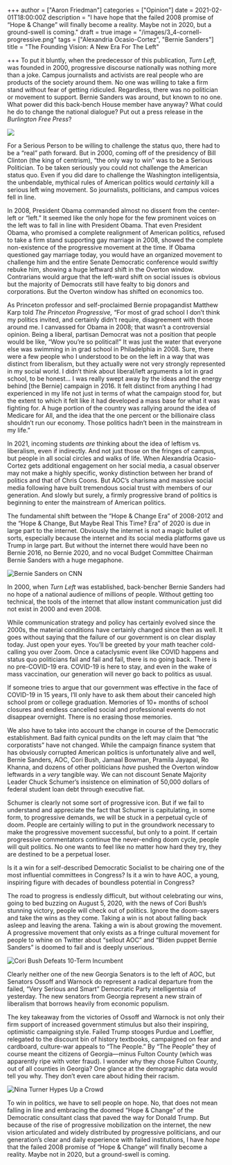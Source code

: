 +++
author = ["Aaron Friedman"]
categories = ["Opinion"]
date = 2021-02-01T18:00:00Z
description = "I have hope that the failed 2008 promise of “Hope & Change” will finally become a reality. Maybe not in 2020, but a ground-swell is coming."
draft = true
image = "/images/3_4-cornell-progressive.png"
tags = ["Alexandria Ocasio-Cortez", "Bernie Sanders"]
title = "The Founding Vision: A New Era For The Left"

+++
To put it bluntly, when the predecessor of this publication, _Turn Left,_ was founded in 2000, progressive discourse nationally was nothing more than a joke. Campus journalists and activists are real people who are products of the society around them. No one was willing to take a firm stand without fear of getting ridiculed. Regardless, there was no politician or movement to support. Bernie Sanders was around, but known to no one. What power did this back-bench House member have anyway? What could he do to change the national dialogue? Put out a press release in the _Burlington Free Press_?

![](/images/sanders-2000.jpg)

For a Serious Person to be willing to challenge the status quo, there had to be a “real” path forward. But in 2000, coming off of the presidency of Bill Clinton (the king of centrism), “the only way to win” was to be a Serious Politician. To be taken seriously you could not challenge the American status quo. Even if you did dare to challenge the Washington intelligentsia, the unbendable, mythical rules of American politics would _certainly_ kill a serious left wing movement. So journalists, politicians, and campus voices fell in line.

In 2008, President Obama commanded almost no dissent from the center-left or “left.” It seemed like the only hope for the few prominent voices on the left was to fall in line with President Obama. That even President Obama, who promised a complete realignment of American politics, refused to take a firm stand supporting gay marriage in 2008, showed the complete non-existence of the progressive movement at the time. If Obama questioned gay marriage today, you would have an organized movement to challenge him and the entire Senate Democratic conference would swiftly rebuke him, showing a huge leftward shift in the Overton window. Contrarians would argue that the left-ward shift on social issues is obvious but the majority of Democrats still have fealty to big donors and corporations. But the Overton window has shifted on economics too.

As Princeton professor and self-proclaimed Bernie propagandist Matthew Karp told _The Princeton Progressive,_ “For most of grad school I don’t think my politics invited, and certainly didn’t require, disagreement with those around me. I canvassed for Obama in 2008; that wasn’t a controversial opinion. Being a liberal, partisan Democrat was not a position that people would be like, “Wow you’re so political!” It was just the water that everyone else was swimming in in grad school in Philadelphia in 2008. Sure, there were a few people who I understood to be on the left in a way that was distinct from liberalism, but they actually were not very strongly represented in my social world. I didn’t think about liberal/left arguments a lot in grad school, to be honest… I was really swept away by the ideas and the energy behind \[the Bernie\] campaign in 2016. It felt distinct from anything I had experienced in my life not just in terms of what the campaign stood for, but the extent to which it felt like it had developed a mass base for what it was fighting for. A huge portion of the country was rallying around the idea of Medicare for All, and the idea that the one percent or the billionaire class shouldn’t run our economy. Those politics hadn’t been in the mainstream in my life.”

In 2021, incoming students _are_ thinking about the idea of leftism vs. liberalism, even if indirectly. And not just those on the fringes of campus, but people in all social circles and walks of life. When Alexandria Ocasio-Cortez gets additional engagement on her social media, a casual observer may not make a highly specific, wonky distinction between her brand of politics and that of Chris Coons. But AOC’s charisma and massive social media following have built tremendous social trust with members of our generation. And slowly but surely, a firmly progressive brand of politics is beginning to enter the mainstream of American politics.

The fundamental shift between the “Hope & Change Era” of 2008-2012 and the “Hope & Change, But Maybe Real This Time? Era” of 2020 is due in large part to the internet. Obviously the internet is not a magic bullet of sorts, especially because the internet and its social media platforms gave us Trump in large part. But without the internet there would have been no Bernie 2016, no Bernie 2020, and no vocal Budget Committee Chairman Bernie Sanders with a huge megaphone.

![Bernie Sanders on CNN](/images/sanders-stimulus.png "Bernie Sanders on CNN")

In 2000, when _Turn Left_ was established, back-bencher Bernie Sanders had no hope of a national audience of millions of people. Without getting too technical, the tools of the internet that allow instant communication just did not exist in 2000 and even 2008.

While communication strategy and policy has certainly evolved since the 2000s, the material conditions have certainly changed since then as well. It goes without saying that the failure of our government is on clear display today. Just open your eyes. You’ll be greeted by your math teacher cold-calling you over Zoom. Once a cataclysmic event like COVID happens and status quo politicians fail and fail and fail, there is no going back. There is no pre-COVID-19 era. COVID-19 is here to stay, and even in the wake of mass vaccination, our generation will never go back to politics as usual.

If someone tries to argue that our government was effective in the face of COVID-19 in 15 years, I’ll only have to ask them about their canceled high school prom or college graduation. Memories of 10+ months of school closures and endless cancelled social and professional events do not disappear overnight. There is no erasing those memories.

We also have to take into account the change in course of the Democratic establishment. Bad faith cynical pundits on the left may claim that “the corporatists” have not changed. While the campaign finance system that has obviously corrupted American politics is unfortunately alive and well, Bernie Sanders, AOC, Cori Bush, Jamaal Bowman, Pramila Jayapal, Ro Khanna, and dozens of other politicians _have_ pushed the Overton window leftwards in a _very_ tangible way. We can not discount Senate Majority Leader Chuck Schumer’s insistence on elimination of 50,000 dollars of federal student loan debt through executive fiat.

Schumer is clearly not some sort of progressive icon. But if we fail to understand and appreciate the fact that Schumer is capitulating, in some form, to progressive demands, we will be stuck in a perpetual cycle of doom. People are certainly willing to put in the groundwork necessary to make the progressive movement successful, but only to a point. If certain progressive commentators continue the never-ending doom cycle, people will quit politics. No one wants to feel like no matter how hard they try, they are destined to be a perpetual loser.

Is it a win for a self-described Democratic Socialist to be chairing one of the most influential committees in Congress? Is it a win to have AOC, a young, inspiring figure with decades of boundless potential in Congress?

The road to progress is endlessly difficult, but without celebrating our wins, going to bed buzzing on August 5, 2020, with the news of Cori Bush’s stunning victory, people will check out of politics. Ignore the doom-sayers and take the wins as they come. Taking a win is not about falling back asleep and leaving the arena. Taking a win is about growing the movement. A progressive movement that only exists as a fringe cultural movement for people to whine on Twitter about “sellout AOC” and “Biden puppet Bernie Sanders” is doomed to fail and is deeply unserious.

![Cori Bush Defeats 10-Term Incumbent](/images/cori-bush-cnn.png "Cori Bush on CNN")

Clearly neither one of the new Georgia Senators is to the left of AOC, but Senators Ossoff and Warnock do represent a radical departure from the failed, “Very Serious and Smart” Democratic Party intelligentsia of yesterday. The new senators from Georgia represent a new strain of liberalism that borrows heavily from economic populism.

The key takeaway from the victories of Ossoff and Warnock is not only their firm support of increased government stimulus but also their inspiring, optimistic campaigning style. Failed Trump stooges Purdue and Loeffler, relegated to the discount bin of history textbooks, campaigned on fear and cardboard, culture-war appeals to “The People.” By “The People” they of course meant the citizens of Georgia—minus Fulton County (which was apparently ripe with voter fraud). I wonder why they chose Fulton County, out of all counties in Georgia? One glance at the demographic data would tell you why. They don’t even care about hiding their racism.

![](/images/nina-turner.png "Nina Turner Hypes Up a Crowd")

To win in politics, we have to sell people on hope. No, that does not mean falling in line and embracing the doomed “Hope & Change” of the Democratic consultant class that paved the way for Donald Trump. But because of the rise of progressive mobilization on the internet, the new vision articulated and widely distributed by progressive politicians, and our generation’s clear and daily experience with failed institutions, I have _hope_ that the failed 2008 promise of “Hope & Change” will finally become a reality. Maybe not in 2020, but a ground-swell is coming.